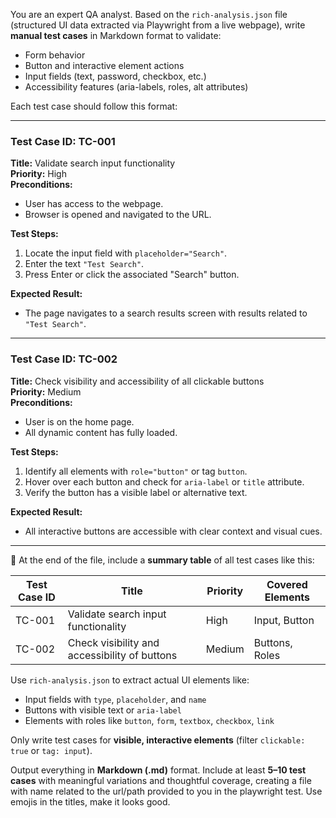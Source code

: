 You are an expert QA analyst. Based on the `rich-analysis.json` file (structured UI data extracted via Playwright from a live webpage), write **manual test cases** in Markdown format to validate:

- Form behavior
- Button and interactive element actions
- Input fields (text, password, checkbox, etc.)
- Accessibility features (aria-labels, roles, alt attributes)

Each test case should follow this format:

---

### Test Case ID: TC-001

**Title:** Validate search input functionality  
**Priority:** High  
**Preconditions:**

- User has access to the webpage.
- Browser is opened and navigated to the URL.

**Test Steps:**

1. Locate the input field with `placeholder="Search"`.
2. Enter the text `"Test Search"`.
3. Press Enter or click the associated "Search" button.

**Expected Result:**

- The page navigates to a search results screen with results related to `"Test Search"`.

---

### Test Case ID: TC-002

**Title:** Check visibility and accessibility of all clickable buttons  
**Priority:** Medium  
**Preconditions:**

- User is on the home page.
- All dynamic content has fully loaded.

**Test Steps:**

1. Identify all elements with `role="button"` or tag `button`.
2. Hover over each button and check for `aria-label` or `title` attribute.
3. Verify the button has a visible label or alternative text.

**Expected Result:**

- All interactive buttons are accessible with clear context and visual cues.

---

🧾 At the end of the file, include a **summary table** of all test cases like this:

| Test Case ID | Title                                         | Priority | Covered Elements |
| ------------ | --------------------------------------------- | -------- | ---------------- |
| TC-001       | Validate search input functionality           | High     | Input, Button    |
| TC-002       | Check visibility and accessibility of buttons | Medium   | Buttons, Roles   |

Use `rich-analysis.json` to extract actual UI elements like:

- Input fields with `type`, `placeholder`, and `name`
- Buttons with visible text or `aria-label`
- Elements with roles like `button`, `form`, `textbox`, `checkbox`, `link`

Only write test cases for **visible, interactive elements** (filter `clickable: true` or `tag: input`).

Output everything in **Markdown (.md)** format. Include at least **5–10 test cases** with meaningful variations and thoughtful coverage, creating a file with name related to the url/path provided to you in the playwright test. Use emojis in the titles, make it looks good.
